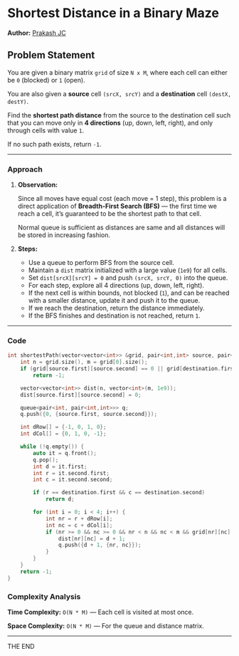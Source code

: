 # Shortest Distance in a Binary Maze

**Author:** [Prakash JC](https://prakash079513.github.io/)

## Problem Statement

You are given a binary matrix `grid` of size `N x M`, where each cell can either be `0` (blocked) or `1` (open).

You are also given a **source** cell `(srcX, srcY)` and a **destination** cell `(destX, destY)`.

Find the **shortest path distance** from the source to the destination cell such that you can move only in **4 directions** (up, down, left, right), and only through cells with value `1`.

If no such path exists, return `-1`.

---

### Approach

1. **Observation:**

   Since all moves have equal cost (each move = 1 step), this problem is a direct application of **Breadth-First Search (BFS)** — the first time we reach a cell, it’s guaranteed to be the shortest path to that cell.

   Normal queue is sufficient as distances are same and all distances will be stored in increasing fashion.

2. **Steps:**
   - Use a queue to perform BFS from the source cell.
   - Maintain a `dist` matrix initialized with a large value (`1e9`) for all cells.
   - Set `dist[srcX][srcY] = 0` and push `(srcX, srcY, 0)` into the queue.
   - For each step, explore all 4 directions (up, down, left, right).
   - If the next cell is within bounds, not blocked (`1`), and can be reached with a smaller distance, update it and push it to the queue.
   - If we reach the destination, return the distance immediately.
   - If the BFS finishes and destination is not reached, return `1`.

---

### Code

```cpp
int shortestPath(vector<vector<int>> &grid, pair<int,int> source, pair<int,int> destination) {
    int n = grid.size(), m = grid[0].size();
    if (grid[source.first][source.second] == 0 || grid[destination.first][destination.second] == 0)
        return -1;

    vector<vector<int>> dist(n, vector<int>(m, 1e9));
    dist[source.first][source.second] = 0;

    queue<pair<int, pair<int,int>>> q;
    q.push({0, {source.first, source.second}});

    int dRow[] = {-1, 0, 1, 0};
    int dCol[] = {0, 1, 0, -1};

    while (!q.empty()) {
        auto it = q.front();
        q.pop();
        int d = it.first;
        int r = it.second.first;
        int c = it.second.second;

        if (r == destination.first && c == destination.second)
            return d;

        for (int i = 0; i < 4; i++) {
            int nr = r + dRow[i];
            int nc = c + dCol[i];
            if (nr >= 0 && nc >= 0 && nr < n && nc < m && grid[nr][nc] == 1 && d + 1 < dist[nr][nc]) {
                dist[nr][nc] = d + 1;
                q.push({d + 1, {nr, nc}});
            }
        }
    }
    return -1;
}
```

### Complexity Analysis

**Time Complexity:** `O(N * M)` — Each cell is visited at most once.

**Space Complexity:** `O(N * M)` — For the queue and distance matrix.

---

THE END
